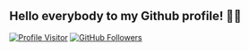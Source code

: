<h2>Hello everybody to my Github profile! 👋👋 </h2>


[![Profile Visitor](https://komarev.com/ghpvc/?username=MohamedAanwar&label=PROFILE+VIEWS)](https://github.com/MohamedAanwar) [![GitHub Followers](https://img.shields.io/github/followers/MohamedAanwar.svg?style=social&label=Followers)](https://github.com/MohamedAanwar?tab=followers)


<!---
MohamedAanwar/MohamedAanwar is a ✨ special ✨ repository because its `README.md` (this file) appears on your GitHub profile.
You can click the Preview link to take a look at your changes.
--->
